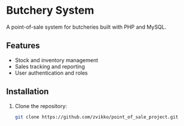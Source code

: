 # Butchery System  
A point-of-sale system for butcheries built with PHP and MySQL.  

## Features  
- Stock and inventory management  
- Sales tracking and reporting  
- User authentication and roles  

## Installation  
1. Clone the repository:  
   ```sh
   git clone https://github.com/zvikko/point_of_sale_project.git
